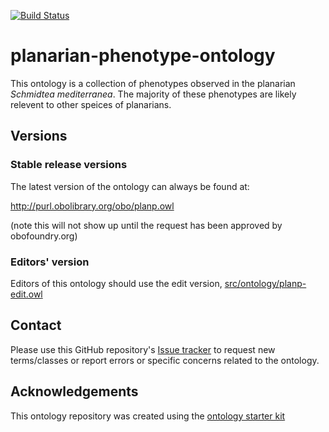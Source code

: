[![Build Status](https://travis-ci.org/obophenotype/planarian-phenotype-ontology.svg?branch=master)](https://travis-ci.org/obophenotype/planarian-phenotype-ontology)
<!-- [![DOI](https://zenodo.org/badge/13996/obophenotype/planarian-phenotype-ontology.svg)](https://zenodo.org/badge/latestdoi/13996/obophenotype/planarian-phenotype-ontology) -->

# planarian-phenotype-ontology

This ontology is a collection of phenotypes observed in the planarian *Schmidtea mediterranea*. The majority of these phenotypes are likely relevent to other speices of planarians.   

## Versions

### Stable release versions

The latest version of the ontology can always be found at:

http://purl.obolibrary.org/obo/planp.owl

(note this will not show up until the request has been approved by obofoundry.org)

### Editors' version

Editors of this ontology should use the edit version, [src/ontology/planp-edit.owl](src/ontology/planp-edit.owl)

## Contact

Please use this GitHub repository's [Issue tracker](https://github.com/srobb1/planarian-phenotype-ontology/issues) to request new terms/classes or report errors or specific concerns related to the ontology.

## Acknowledgements

This ontology repository was created using the [ontology starter kit](https://github.com/INCATools/ontology-starter-kit)

